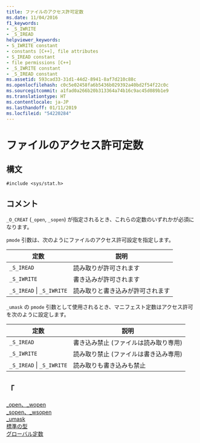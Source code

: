 ```yaml
---
title: ファイルのアクセス許可定数
ms.date: 11/04/2016
f1_keywords:
- _S_IWRITE
- _S_IREAD
helpviewer_keywords:
- S_IWRITE constant
- constants [C++], file attributes
- S_IREAD constant
- file permissions [C++]
- _S_IWRITE constant
- _S_IREAD constant
ms.assetid: 593cad33-31d1-44d2-8941-8af7d210c88c
ms.openlocfilehash: c0c5e02458fa6b5436b029392a40bd2f54f22c0c
ms.sourcegitcommit: a1fad0a266b20b313364a74b16c9ac45d089b1e9
ms.translationtype: HT
ms.contentlocale: ja-JP
ms.lasthandoff: 01/11/2019
ms.locfileid: "54220284"
---
```

# <a name="file-permission-constants"></a>ファイルのアクセス許可定数

## <a name="syntax"></a>構文

```
#include <sys/stat.h>
```

## <a name="remarks"></a>コメント

`_O_CREAT` (`_open`, `_sopen`) が指定されるとき、これらの定数のいずれかが必須になります。

`pmode` 引数は、次のようにファイルのアクセス許可設定を指定します。

|定数|説明|
|--------------|-------------|
|`_S_IREAD`|読み取りが許可されます|
|`_S_IWRITE`|書き込みが許可されます|
|`_S_IREAD` &#124; `_S_IWRITE`|読み取りと書き込みが許可されます|

`_umask` の `pmode` 引数として使用されるとき、マニフェスト定数はアクセス許可を次のように設定します。

|定数|説明|
|--------------|-------------|
|`_S_IREAD`|書き込み禁止 (ファイルは読み取り専用)|
|`_S_IWRITE`|読み取り禁止 (ファイルは書き込み専用)|
|`_S_IREAD` &#124; `_S_IWRITE`|読み取りも書き込みも禁止|

## <a name="see-also"></a>「

[_open、_wopen](../c-runtime-library/reference/open-wopen.md)<br/>
[_sopen、_wsopen](../c-runtime-library/reference/sopen-wsopen.md)<br/>
[_umask](../c-runtime-library/reference/umask.md)<br/>
[標準の型](../c-runtime-library/standard-types.md)<br/>
[グローバル定数](../c-runtime-library/global-constants.md)
